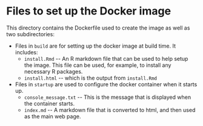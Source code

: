 # Files to set up the Docker image

This directory contains the Dockerfile used to create the image as well as two subdirectories:

* Files in `build` are for setting up the docker image at build time.  It includes:
    * `install.Rmd` -- An R markdown file that can be used to help setup the image.  This file can be used, for example, to install any necessary R packages.  
    * `install.html` -- which is the output from `install.Rmd`
* Files in `startup` are used to configure the docker container when it starts up. 
    * `console_message.txt` -- This is the message that is displayed when the container starts.  
    * `index.md` -- A markdown file that is converted to html, and then used as the main web page.  



